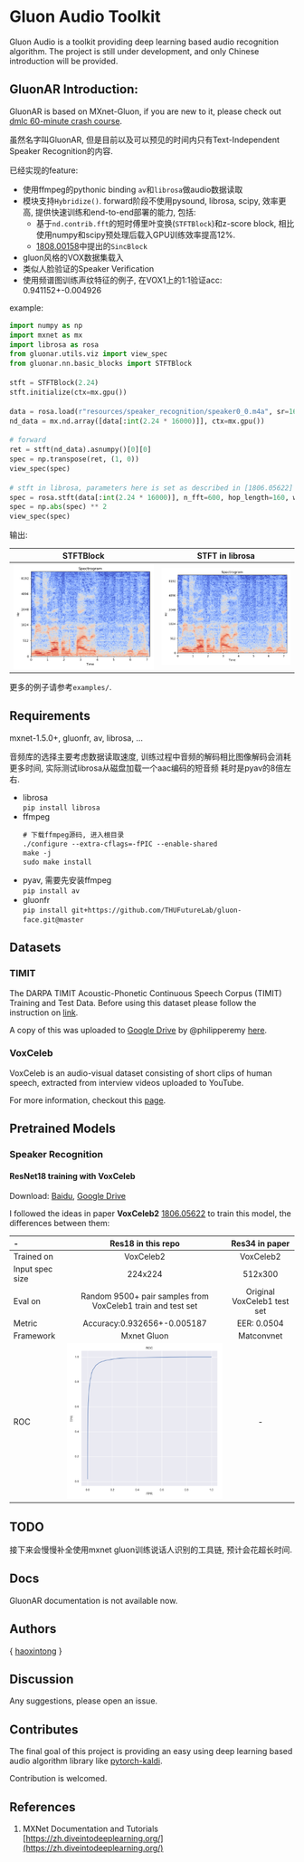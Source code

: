 # Gluon Audio Toolkit
Gluon Audio is a toolkit providing deep learning based audio recognition algorithm. 
The project is still under development, and only Chinese introduction will be provided.

## GluonAR Introduction:
GluonAR is based on MXnet-Gluon, if you are new to it, please check out [dmlc 60-minute crash course](http://gluon-crash-course.mxnet.io/).
  
虽然名字叫GluonAR, 但是目前以及可以预见的时间内只有Text-Independent Speaker Recognition的内容.

已经实现的feature:
- 使用ffmpeg的pythonic binding `av`和`librosa`做audio数据读取
- 模块支持`Hybridize()`. forward阶段不使用pysound, librosa, scipy, 效率更高, 提供快速训练和end-to-end部署的能力, 包括:
    - 基于`nd.contrib.fft`的短时傅里叶变换(`STFTBlock`)和z-score block, 相比使用numpy和scipy预处理后载入GPU训练效率提高12%.
    - [1808.00158](https://arxiv.org/abs/1808.00158)中提出的`SincBlock`
- gluon风格的VOX数据集载入
- 类似人脸验证的Speaker Verification
- 使用频谱图训练声纹特征的例子, 在VOX1上的1:1验证acc: 0.941152+-0.004926

example:
```python
import numpy as np
import mxnet as mx
import librosa as rosa
from gluonar.utils.viz import view_spec
from gluonar.nn.basic_blocks import STFTBlock

stft = STFTBlock(2.24)
stft.initialize(ctx=mx.gpu())

data = rosa.load(r"resources/speaker_recognition/speaker0_0.m4a", sr=16000)[0]
nd_data = mx.nd.array([data[:int(2.24 * 16000)]], ctx=mx.gpu())

# forward
ret = stft(nd_data).asnumpy()[0][0]
spec = np.transpose(ret, (1, 0))
view_spec(spec)

# stft in librosa, parameters here is set as described in [1806.05622] 
spec = rosa.stft(data[:int(2.24 * 16000)], n_fft=600, hop_length=160, win_length=400, window="hamming")
spec = np.abs(spec) ** 2
view_spec(spec)
```
输出:

|STFTBlock| STFT in librosa |
|:---:|:---:|
|<img src="resources/spectrogram.png"/>|<img src="resources/librosa_spectrogram.png"/>|

更多的例子请参考`examples/`.

## Requirements
mxnet-1.5.0+, gluonfr, av, librosa, ...

音频库的选择主要考虑数据读取速度, 训练过程中音频的解码相比图像解码会消耗更多时间, 实际测试librosa从磁盘加载一个aac编码的短音频
耗时是pyav的8倍左右. 

- librosa  
    `pip install librosa`
- ffmpeg  
    ```
    # 下载ffmpeg源码, 进入根目录
    ./configure --extra-cflags=-fPIC --enable-shared
    make -j
    sudo make install
    ```
- pyav, 需要先安装ffmpeg  
    `pip install av`
- gluonfr  
    `pip install git+https://github.com/THUFutureLab/gluon-face.git@master`
    
## Datasets
### TIMIT
The DARPA TIMIT Acoustic-Phonetic Continuous Speech Corpus (TIMIT) Training and Test Data.
Before using this dataset please follow the instruction on [link](https://catalog.ldc.upenn.edu/LDC93S1).

A copy of this was uploaded to [Google Drive](https://goo.gl/l0sPwz) by @philipperemy [here](https://github.com/philipperemy/timit).

### VoxCeleb
VoxCeleb is an audio-visual dataset consisting of short clips of human speech, extracted from interview videos uploaded to YouTube.  

For more information, checkout this [page](http://www.robots.ox.ac.uk/~vgg/data/voxceleb/).

## Pretrained Models
### Speaker Recognition
#### ResNet18 training with VoxCeleb
Download: [Baidu](https://pan.baidu.com/s/1Gkhi67oJSiSyAiYNTdPlTw), 
[Google Drive](https://drive.google.com/open?id=1oEvSQrnNwYL4pRyQ8t87hRP3m22wuePz)

I followed the ideas in paper **VoxCeleb2** [1806.05622](https://arxiv.org/abs/1806.05622)  to train this model, 
the differences between them:

|-|Res18 in this repo|Res34 in paper|
|:---|:---:|:---:|
|Trained on|VoxCeleb2|VoxCeleb2|
|Input spec size|224x224|512x300|
|Eval on|Random 9500+ pair samples from VoxCeleb1 train and test set |Original VoxCeleb1 test set|
|Metric|Accuracy:0.932656+-0.005187|EER: 0.0504|
|Framework|Mxnet Gluon|Matconvnet|
|ROC|<img src="resources/vox_res18_roc.png" width="350"/>|-|

## TODO
接下来会慢慢补全使用mxnet gluon训练说话人识别的工具链, 预计会花超长时间. 

## Docs
GluonAR documentation is not available now. 

## Authors
{ [haoxintong](https://github.com/haoxintong) }

## Discussion
Any suggestions, please open an issue.

## Contributes
The final goal of this project is providing an easy using deep learning based audio algorithm library like 
[pytorch-kaldi](https://github.com/mravanelli/pytorch-kaldi).

Contribution is welcomed.

## References
1. MXNet Documentation and Tutorials [https://zh.diveintodeeplearning.org/](https://zh.diveintodeeplearning.org/)



